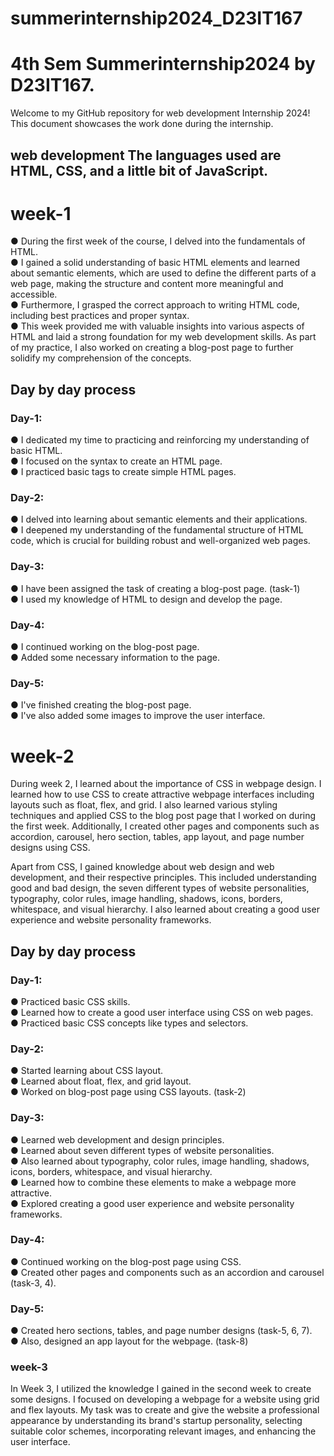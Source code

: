 # summerinternship2024_D23IT167

# 4th Sem Summerinternship2024 by D23IT167.

Welcome to my GitHub repository for web development Internship 2024! This document showcases the work done during the internship.

## web development The languages used are HTML, CSS, and a little bit of JavaScript.

# week-1

● During the first week of the course, I delved into the fundamentals of HTML.<br/>
● I gained a solid understanding of basic HTML elements and learned about semantic elements, which are used to define the different parts of a web page, making the structure and content more meaningful and accessible.<br/>
● Furthermore, I grasped the correct approach to writing HTML code, including best practices and proper syntax.<br/>
● This week provided me with valuable insights into various aspects of HTML and laid a strong foundation for my web development skills. As part of my practice, I also worked on creating a blog-post page to further solidify my comprehension of the concepts.

## Day by day process

### Day-1:

● I dedicated my time to practicing and reinforcing my understanding of basic HTML.<br/>
● I focused on the syntax to create an HTML page.<br/>
● I practiced basic tags to create simple HTML pages.

### Day-2:

● I delved into learning about semantic elements and their applications.<br/>
● I deepened my understanding of the fundamental structure of HTML code, which is crucial for building robust and well-organized web pages.

### Day-3:

● I have been assigned the task of creating a blog-post page. (task-1)<br/>
● I used my knowledge of HTML to design and develop the page.

### Day-4:

● I continued working on the blog-post page.<br/>
● Added some necessary information to the page.

### Day-5:

● I've finished creating the blog-post page.<br/>
● I've also added some images to improve the user interface.

# week-2

During week 2, I learned about the importance of CSS in webpage design. I learned how to use CSS to create attractive webpage interfaces including layouts such as float, flex, and grid. I also learned various styling techniques and applied CSS to the blog post page that I worked on during the first week. Additionally, I created other pages and components such as accordion, carousel, hero section, tables, app layout, and page number designs using CSS.

Apart from CSS, I gained knowledge about web design and web development, and their respective principles. This included understanding good and bad design, the seven different types of website personalities, typography, color rules, image handling, shadows, icons, borders, whitespace, and visual hierarchy. I also learned about creating a good user experience and website personality frameworks.

## Day by day process

### Day-1:

● Practiced basic CSS skills.<br/>
● Learned how to create a good user interface using CSS on web pages.<br/>
● Practiced basic CSS concepts like types and selectors.

### Day-2:

● Started learning about CSS layout.<br/>
● Learned about float, flex, and grid layout.<br/>
● Worked on blog-post page using CSS layouts. (task-2)

### Day-3:

● Learned web development and design principles.<br/>
● Learned about seven different types of website personalities.<br/>
● Also learned about typography, color rules, image handling, shadows, icons, borders, whitespace, and visual hierarchy.<br/>
● Learned how to combine these elements to make a webpage more attractive.<br/>
● Explored creating a good user experience and website personality frameworks.

### Day-4:

● Continued working on the blog-post page using CSS.<br/>
● Created other pages and components such as an accordion and carousel (task-3, 4).

### Day-5:

● Created hero sections, tables, and page number designs (task-5, 6, 7).<br/>
● Also, designed an app layout for the webpage. (task-8)

### week-3

In Week 3, I utilized the knowledge I gained in the second week to create some designs. I focused on developing a webpage for a website using grid and flex layouts. My task was to create and give the website a professional appearance by understanding its brand's startup personality, selecting suitable color schemes, incorporating relevant images, and enhancing the user interface.
